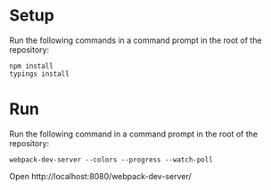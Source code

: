 # Setup #

Run the following commands in a command prompt in the root of the repository:

    npm install
    typings install


# Run #

Run the following command in a command prompt in the root of the repository:

    webpack-dev-server --colors --progress --watch-poll

Open http://localhost:8080/webpack-dev-server/
